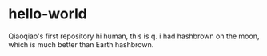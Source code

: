 # hello-world
Qiaoqiao's first repository
hi human, this is q.
i had hashbrown on the moon, which is much better than Earth hashbrown.
